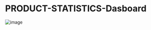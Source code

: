 # PRODUCT-STATISTICS-Dasboard
![image](https://user-images.githubusercontent.com/86012214/158966914-3ad01664-9100-4dce-973b-641c6864ea0b.png)
